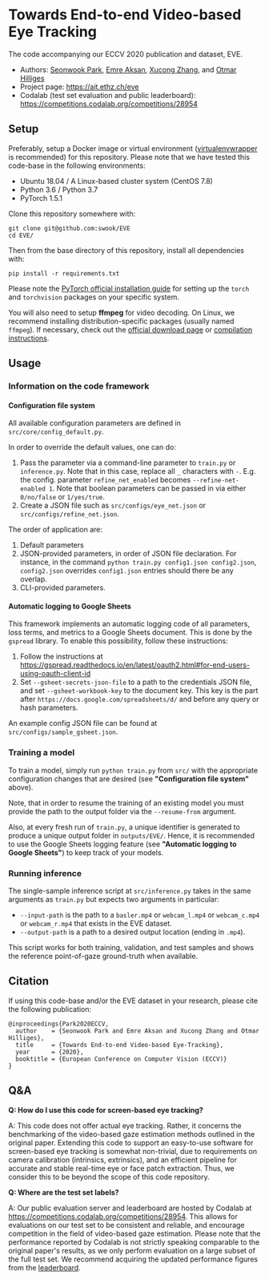 # Towards End-to-end Video-based Eye Tracking

The code accompanying our ECCV 2020 publication and dataset, EVE.

* Authors: [Seonwook Park](https://ait.ethz.ch/people/spark/), [Emre Aksan](https://ait.ethz.ch/people/eaksan/), [Xucong Zhang](https://ait.ethz.ch/people/zhang/), and [Otmar Hilliges](https://ait.ethz.ch/people/hilliges/)
* Project page: https://ait.ethz.ch/eve
* Codalab (test set evaluation and public leaderboard): https://competitions.codalab.org/competitions/28954


## Setup

Preferably, setup a Docker image or virtual environment ([virtualenvwrapper](https://virtualenvwrapper.readthedocs.io/en/latest/install.html) is recommended) for this repository. Please note that we have tested this code-base in the following environments:
* Ubuntu 18.04 / A Linux-based cluster system (CentOS 7.8)
* Python 3.6 / Python 3.7
* PyTorch 1.5.1

Clone this repository somewhere with:

    git clone git@github.com:swook/EVE
    cd EVE/

Then from the base directory of this repository, install all dependencies with:

    pip install -r requirements.txt

Please note the [PyTorch official installation guide](https://pytorch.org/get-started/locally/) for setting up the `torch` and `torchvision` packages on your specific system.

You will also need to setup **ffmpeg** for video decoding. On Linux, we recommend installing distribution-specific packages (usually named `ffmpeg`). If necessary, check out the [official download page](https://ffmpeg.org/download.html) or [compilation instructions](https://trac.ffmpeg.org/wiki/CompilationGuide).


## Usage

### Information on the code framework

#### Configuration file system

All available configuration parameters are defined in `src/core/config_default.py`.

In order to override the default values, one can do:

1. Pass the parameter via a command-line parameter to `train.py` or `inference.py`. Note that in this case, replace all `_` characters with `-`. E.g. the config. parameter `refine_net_enabled` becomes `--refine-net-enabled 1`. Note that boolean parameters can be passed in via either `0/no/false` or `1/yes/true`.
2. Create a JSON file such as `src/configs/eye_net.json` or `src/configs/refine_net.json`.

The order of application are:
1. Default parameters
2. JSON-provided parameters, in order of JSON file declaration. For instance, in the command `python train.py config1.json config2.json`, `config2.json` overrides `config1.json` entries should there be any overlap.
3. CLI-provided parameters.

#### Automatic logging to Google Sheets

This framework implements an automatic logging code of all parameters, loss terms, and metrics to a Google Sheets document. This is done by the `gspread` library. To enable this possibility, follow these instructions:

1. Follow the instructions at https://gspread.readthedocs.io/en/latest/oauth2.html#for-end-users-using-oauth-client-id
2. Set `--gsheet-secrets-json-file` to a path to the credentials JSON file, and set `--gsheet-workbook-key` to the document key. This key is the part after `https://docs.google.com/spreadsheets/d/` and before any query or hash parameters.

An example config JSON file can be found at `src/configs/sample_gsheet.json`.

### Training a model

To train a model, simply run `python train.py` from `src/` with the appropriate configuration changes that are desired (see __"Configuration file system"__ above).

Note, that in order to resume the training of an existing model you must provide the path to the output folder via the `--resume-from` argument.

Also, at every fresh run of `train.py`, a unique identifier is generated to produce a unique output folder in `outputs/EVE/`. Hence, it is recommended to use the Google Sheets logging feature (see __"Automatic logging to Google Sheets"__) to keep track of your models.

### Running inference

The single-sample inference script at `src/inference.py` takes in the same arguments as `train.py` but expects two arguments in particular:

* `--input-path` is the path to a `basler.mp4` or `webcam_l.mp4` or `webcam_c.mp4` or `webcam_r.mp4` that exists in the EVE dataset.
* `--output-path` is a path to a desired output location (ending in `.mp4`).

This script works for both training, validation, and test samples and shows the reference point-of-gaze ground-truth when available.

## Citation
If using this code-base and/or the EVE dataset in your research, please cite the following publication:

    @inproceedings{Park2020ECCV,
      author    = {Seonwook Park and Emre Aksan and Xucong Zhang and Otmar Hilliges},
      title     = {Towards End-to-end Video-based Eye-Tracking},
      year      = {2020},
      booktitle = {European Conference on Computer Vision (ECCV)}
    }

## Q&A

**Q: How do I use this code for screen-based eye tracking?**

A: This code does not offer actual eye tracking. Rather, it concerns the benchmarking of the video-based gaze estimation methods outlined in the original paper. Extending this code to support an easy-to-use software for screen-based eye tracking is somewhat non-trivial, due to requirements on camera calibration (intrinsics, extrinsics), and an efficient pipeline for accurate and stable real-time eye or face patch extraction. Thus, we consider this to be beyond the scope of this code repository.

**Q: Where are the test set labels?**

A: Our public evaluation server and leaderboard are hosted by Codalab at https://competitions.codalab.org/competitions/28954. This allows for evaluations on our test set to be consistent and reliable, and encourage competition in the field of video-based gaze estimation. Please note that the performance reported by Codalab is not strictly speaking comparable to the original paper's results, as we only perform evaluation on a large subset of the full test set. We recommend acquiring the updated performance figures from the [leaderboard](https://competitions.codalab.org/competitions/28954#results).
